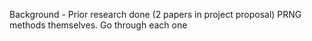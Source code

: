 Background - 
	Prior research done (2 papers in project proposal)
	PRNG methods themselves. Go through each one